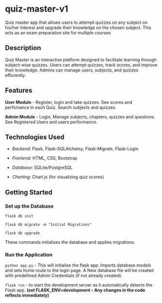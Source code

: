 # quiz-master-v1
Quiz master app that allows users to attempt quizzes on any subject on his/her interest and upgrade their knowledge on the chosen subject. This acts as an exam preparation site for multiple courses

## Description
Quiz Master is an interactive platform designed to facilitate learning through subject-wise quizzes. Users can attempt quizzes, track scores, and improve their knowledge. Admins can manage users, subjects, and quizzes efficiently.

## Features

**User Module** - Register, login and take quizzes. See scores and perfomance in each Quiz. Search subjects and quizzes.

**Admin Module** - Login, Manage subjects, chapters, quizzes and questions. See Registered Users and users performance. 

## Technologies Used 

 - _Backend:_ Flask, Flask-SQLAlchemy, Flask-Migrate, Flask-Login

 - _Frontend:_ HTML, CSS, Bootstrap

 - _Database:_ SQLite/PostgreSQL

 - _Charting:_ Chart.js (for visualizing quiz scores)

## Getting Started

### Set up the Database

`flask db init` 

`flask db migrate -m "Initial Migrations"`

`flask db upgrade`

These commands initializes the database and applies migrations.

### Run the Application

`python app.py` - This will initialise the flask app. Imports database models and sets home route to the login page. A New database file will be created with predefined Admin Credentials (if not already created). 

`flask run` - to start the development server as it automatically detects the Flask app. **(set FLASK_ENV=development - Any changes in the code reflects immediately)**
